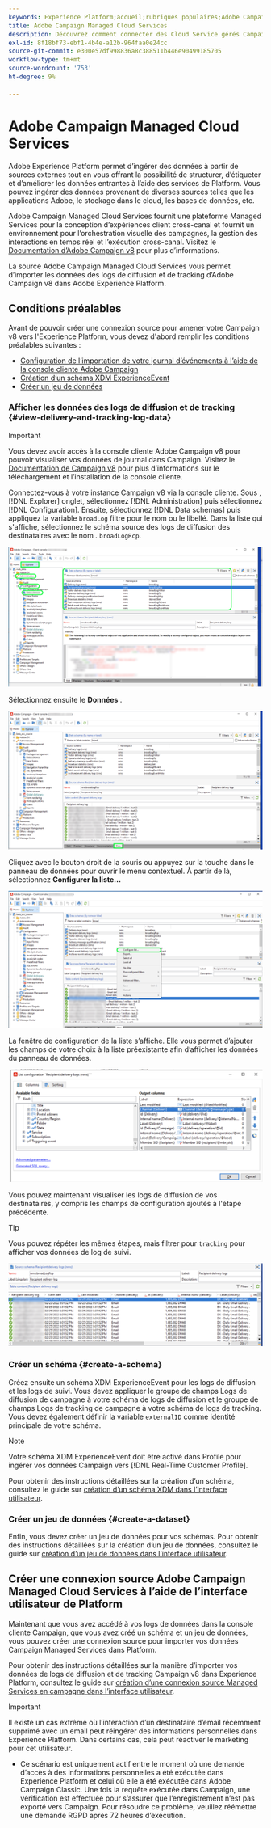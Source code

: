 ```yaml
---
keywords: Experience Platform;accueil;rubriques populaires;Adobe Campaign Managed Cloud Services;campagne;services gérés de campagne
title: Adobe Campaign Managed Cloud Services
description: Découvrez comment connecter des Cloud Service gérés Campaign à Platform à l’aide de l’interface utilisateur
exl-id: 8f18bf73-ebf1-4b4e-a12b-964faa0e24cc
source-git-commit: e300e57df998836a8c388511b446e90499185705
workflow-type: tm+mt
source-wordcount: '753'
ht-degree: 9%

---
```


# Adobe Campaign Managed Cloud Services

Adobe Experience Platform permet d’ingérer des données à partir de sources externes tout en vous offrant la possibilité de structurer, d’étiqueter et d’améliorer les données entrantes à l’aide des services de Platform. Vous pouvez ingérer des données provenant de diverses sources telles que les applications Adobe, le stockage dans le cloud, les bases de données, etc.

Adobe Campaign Managed Cloud Services fournit une plateforme Managed Services pour la conception d’expériences client cross-canal et fournit un environnement pour l’orchestration visuelle des campagnes, la gestion des interactions en temps réel et l’exécution cross-canal. Visitez le [Documentation d’Adobe Campaign v8](https://experienceleague.adobe.com/docs/campaign/campaign-v8/campaign-home.html?lang=fr) pour plus d’informations.

La source Adobe Campaign Managed Cloud Services vous permet d’importer les données des logs de diffusion et de tracking d’Adobe Campaign v8 dans Adobe Experience Platform.

## Conditions préalables

Avant de pouvoir créer une connexion source pour amener votre Campaign v8 vers l&#39;Experience Platform, vous devez d&#39;abord remplir les conditions préalables suivantes :

* [Configuration de l’importation de votre journal d’événements à l’aide de la console cliente Adobe Campaign](#view-delivery-and-tracking-log-data)
* [Création d’un schéma XDM ExperienceEvent](#create-a-schema)
* [Créer un jeu de données](#create-a-dataset)

### Afficher les données des logs de diffusion et de tracking {#view-delivery-and-tracking-log-data}

>[!IMPORTANT]
>
>Vous devez avoir accès à la console cliente Adobe Campaign v8 pour pouvoir visualiser vos données de journal dans Campaign. Visitez le [Documentation de Campaign v8](https://experienceleague.adobe.com/docs/campaign/campaign-v8/deploy/connect.html) pour plus d’informations sur le téléchargement et l’installation de la console cliente.

Connectez-vous à votre instance Campaign v8 via la console cliente. Sous , [!DNL Explorer] onglet, sélectionnez [!DNL Administration] puis sélectionnez [!DNL Configuration]. Ensuite, sélectionnez [!DNL Data schemas] puis appliquez la variable `broadLog` filtre pour le nom ou le libellé. Dans la liste qui s&#39;affiche, sélectionnez le schéma source des logs de diffusion des destinataires avec le nom . `broadLogRcp`.

![La console cliente Adobe Campaign v8 avec l&#39;onglet Explorateur sélectionné, les noeuds Administration, Configuration et Schémas de données se sont développés et le filtrage défini sur &quot;large&quot;.](./images/campaign/explorer.png)

Sélectionnez ensuite le **Données** .

![La console cliente Adobe Campaign v8 avec l&#39;onglet Données sélectionné.](./images/campaign/data.png)

Cliquez avec le bouton droit de la souris ou appuyez sur la touche dans le panneau de données pour ouvrir le menu contextuel. À partir de là, sélectionnez **Configurer la liste...**

![La console cliente Adobe Campaign v8 avec le menu contextuel ouvert et l&#39;option Configurer la liste sélectionnée.](./images/campaign/configure.png)

La fenêtre de configuration de la liste s’affiche. Elle vous permet d’ajouter les champs de votre choix à la liste préexistante afin d’afficher les données du panneau de données.

![Liste des configurations des logs de diffusion des destinataires qui peuvent être ajoutés pour affichage.](./images/campaign/list-configuration.png)

Vous pouvez maintenant visualiser les logs de diffusion de vos destinataires, y compris les champs de configuration ajoutés à l&#39;étape précédente.

>[!TIP]
>
>Vous pouvez répéter les mêmes étapes, mais filtrer pour `tracking` pour afficher vos données de log de suivi.

![Les logs de diffusion des destinataires s&#39;affichent avec des informations sur leur nom modifié, canal de diffusion, nom de la diffusion interne et libellé.](./images/campaign/recipient-delivery-logs.png)

### Créer un schéma {#create-a-schema}

Créez ensuite un schéma XDM ExperienceEvent pour les logs de diffusion et les logs de suivi. Vous devez appliquer le groupe de champs Logs de diffusion de campagne à votre schéma de logs de diffusion et le groupe de champs Logs de tracking de campagne à votre schéma de logs de tracking. Vous devez également définir la variable `externalID` comme identité principale de votre schéma.

>[!NOTE]
>
>Votre schéma XDM ExperienceEvent doit être activé dans Profile pour ingérer vos données Campaign vers [!DNL Real-Time Customer Profile].

Pour obtenir des instructions détaillées sur la création d’un schéma, consultez le guide sur [création d’un schéma XDM dans l’interface utilisateur](../../../xdm/tutorials/create-schema-ui.md).

### Créer un jeu de données {#create-a-dataset}

Enfin, vous devez créer un jeu de données pour vos schémas. Pour obtenir des instructions détaillées sur la création d’un jeu de données, consultez le guide sur [création d’un jeu de données dans l’interface utilisateur](../../../catalog/datasets/user-guide.md).

## Créer une connexion source Adobe Campaign Managed Cloud Services à l’aide de l’interface utilisateur de Platform

Maintenant que vous avez accédé à vos logs de données dans la console cliente Campaign, que vous avez créé un schéma et un jeu de données, vous pouvez créer une connexion source pour importer vos données Campaign Managed Services dans Platform.

Pour obtenir des instructions détaillées sur la manière d’importer vos données de logs de diffusion et de tracking Campaign v8 dans Experience Platform, consultez le guide sur [création d’une connexion source Managed Services en campagne dans l’interface utilisateur](../../tutorials/ui/create/adobe-applications/campaign.md).

>[!IMPORTANT]
>
>Il existe un cas extrême où l’interaction d’un destinataire d’email récemment supprimé avec un email peut réingérer des informations personnelles dans Experience Platform. Dans certains cas, cela peut réactiver le marketing pour cet utilisateur.
>
>* Ce scénario est uniquement actif entre le moment où une demande d’accès à des informations personnelles a été exécutée dans Experience Platform et celui où elle a été exécutée dans Adobe Campaign Classic. Une fois la requête exécutée dans Campaign, une vérification est effectuée pour s’assurer que l’enregistrement n’est pas exporté vers Campaign. Pour résoudre ce problème, veuillez réémettre une demande RGPD après 72 heures d’exécution.